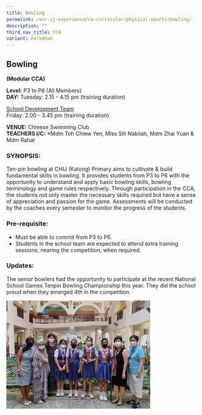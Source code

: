 ```yaml
---
title: Bowling
permalink: /our-ij-experience/co-curricular/physical-sports/bowling/
description: ""
third_nav_title: CCA
variant: markdown
---
```

## Bowling

**(Modular CCA)**

  

**Level:**&nbsp;P3 to P6 (All Members)<br>
**DAY:** Tuesday: 2.15 - 4.15 pm (training duration)

  

<u>School Development Team</u><br>
Friday: 2.00 - 3.45 pm (training duration)

  

**VENUE:**&nbsp;Chinese Swimming Club<br>
**TEACHERS I/C:**&nbsp;\*Mdm Toh Chiew Yen, Miss Siti Nabilah, Mdm Zhai Yuan &amp; Mdm Rahat

### SYNOPSIS:


Ten-pin bowling at CHIJ (Katong) Primary aims to cultivate &amp; build fundamental skills in bowling. It provides students from P3 to P6 with the opportunity to understand and apply basic bowling skills, bowling terminology and game rules respectively. Through participation in the CCA, the students not only master the necessary skills required but have a sense of appreciation and passion for the game. Assessments will be conducted by the coaches every semester to monitor the progress of the students.

### Pre-requisite:


*   Must be able to commit from P3 to P6.
*   Students in the school team are expected to attend extra training sessions, nearing the competition, when required.

### Updates:


The senior bowlers had the opportunity to participate at the recent National School Games Tenpin Bowling Championship this year. They did the school proud when they emerged 4th in the competition.

<img src="/images/Co%20Curricular/Bowling.jpg" style="width:75%">